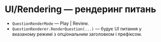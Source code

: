 # UI/Rendering — рендеринг питань

- `QuestionRenderMode` — Play | Review.
- `QuestionRenderer.RenderQuestion(...)` — будує UI питання у вказаному режимі з опціональним заголовком і префіксом.